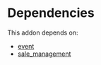 # Dependencies

This addon depends on:

- [event](https://github.com/bringout/oca-ocb-core)
- [sale_management](https://github.com/bringout/oca-ocb-sale)
